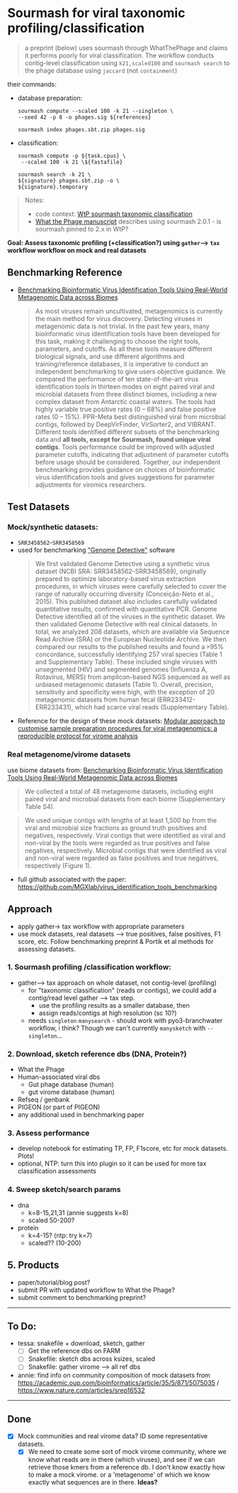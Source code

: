 # Sourmash for viral taxonomic profiling/classification
> a preprint (below) uses sourmash through WhatThePhage and claims it performs poorly for viral classification. The workflow conducts contig-level classification using `k21,scaled100` and `sourmash search` to the phage database using `jaccard` (not `containment`)

their commands:

- database preparation:
    ```
    sourmash compute --scaled 100 -k 21 --singleton \
    --seed 42 -p 8 -o phages.sig ${references}
    
    sourmash index phages.sbt.zip phages.sig
    ```
- classification:
    ```
    sourmash compute -p ${task.cpus} \
     --scaled 100 -k 21 \${fastafile}

    sourmash search -k 21 \
    ${signature} phages.sbt.zip -o \
    ${signature}.temporary
    ```

> Notes:
> - code context: [WtP sourmash taxonomic classification](https://github.com/replikation/What_the_Phage/blob/18b39e060edf0001a2d0dfc07748005681cc0c00/workflows/process/phage_tax_classification/sourmash_for_tax.nf#L4)
> - [What the Phage manuscript](https://www.ncbi.nlm.nih.gov/pmc/articles/PMC9673492/) describes using sourmash 2.0.1 - is sourmash pinned to 2.x in WtP?

**Goal: Assess taxonomic profiling (+classification?) using `gather`--> `tax` workflow workflow on mock and real datasets**

## Benchmarking Reference
 - [Benchmarking Bioinformatic Virus Identification Tools Using Real-World Metagenomic Data across Biomes](https://www.biorxiv.org/content/10.1101/2023.04.26.538077v2)
     > As most viruses remain uncultivated, metagenomics is currently the main method for virus discovery. Detecting viruses in metagenomic data is not trivial. In the past few years, many bioinformatic virus identification tools have been developed for this task, making it challenging to choose the right tools, parameters, and cutoffs. As all these tools  measure  different  biological  signals,  and  use  different  algorithms  and  training/reference  databases,  it  is imperative  to  conduct  an  independent  benchmarking  to  give  users  objective  guidance.  We  compared  the performance of ten state-of-the-art virus identification tools in thirteen modes on eight paired viral and microbial datasets from three distinct biomes, including a new complex dataset from Antarctic coastal waters. The tools had highly variable true positive rates (0 – 68%) and false positive rates (0 – 15%). PPR-Meta best distinguished viral  from  microbial  contigs,  followed  by  DeepVirFinder,  VirSorter2,  and  VIBRANT.  Different  tools  identified different subsets of the benchmarking data and **all tools, except for Sourmash, found unique viral contigs**. Tools performance could be improved with adjusted parameter cutoffs, indicating that adjustment of parameter cutoffs before usage should be considered. Together, our independent benchmarking provides guidance on choices of bioinformatic virus identification tools and gives suggestions for parameter adjustments for viromics researchers.

## Test Datasets

### Mock/synthetic datasets:
- `SRR3458562`-`SRR3458569`
- used for benchmarking ["Genome Detective"](https://academic.oup.com/bioinformatics/article/35/5/871/5075035) software
    > We first validated Genome Detective using a synthetic virus dataset (NCBI SRA: SRR3458562-SRR3458569), originally prepared to optimize laboratory-based virus extraction procedures, in which viruses were carefully selected to cover the range of naturally occurring diversity (Conceição-Neto et al., 2015). This published dataset also includes carefully validated quantitative results, confirmed with quantitative PCR. Genome Detective identified all of the viruses in the synthetic dataset. We then validated Genome Detective with real clinical datasets. In total, we analyzed 208 datasets, which are available via Sequence Read Archive (SRA) or the European Nucleotide Archive. We then compared our results to the published results and found a >95% concordance, successfully identifying 257 viral species (Table 1 and Supplementary Table). These included single viruses with unsegmented (HIV) and segmented genomes (Influenza A, Rotavirus, MERS) from amplicon-based NGS sequenced as well as unbiased metagenomic datasets (Table 1). Overall, precision, sensitivity and specificity were high, with the exception of 20 metagenomic datasets from human fecal (ERR233412-ERR233431), which had scarce viral reads (Supplementary Table).
- Reference for the design of these mock datasets: [Modular approach to customise sample preparation procedures for viral metagenomics: a reproducible protocol for virome analysis](https://www.nature.com/articles/srep16532)

### Real metagenome/virome datasets

use biome datasets from: [Benchmarking Bioinformatic Virus Identification Tools Using Real-World Metagenomic Data across Biomes](https://www.biorxiv.org/content/10.1101/2023.04.26.538077v2)
> We collected a total of 48 metagenome datasets, including eight paired viral and microbial datasets from each biome (Supplementary Table S4).

> We used unique contigs with lengths of at least 1,500 bp from the viral and microbial size fractions as ground truth positives and negatives, respectively. Viral contigs that were identified as viral and non-viral by the tools were regarded as true positives and false negatives, respectively. Microbial contigs that were identified as viral and non-viral were regarded as false positives and true negatives, respectively (Figure 1).

- full github associated with the paper: https://github.com/MGXlab/virus_identification_tools_benchmarking


## Approach

- apply gather-> tax workflow with appropriate parameters
- use mock datasets, real datasets --> true positives, false positives, F1 score, etc. Follow benchmarking preprint & Portik et al methods for assessing datasets.

### 1. Sourmash profiling /classification workflow:
- gather--> tax approach on whole dataset, not contig-level (profiling)
    - for "taxonomic classification" (reads or contigs), we could add a contig/read level gather --> tax step. 
        - use the profiling results as a smaller database, then 
        - assign reads/contigs at high resolution (sc 10?)
    - needs `singleton` `manysearch` - should work with pyo3-branchwater workflow, i think? Though we can't currently `manysketch` with `--singleton`...

### 2. Download, sketch reference dbs (DNA, Protein?)
- What the Phage
- Human-associated viral dbs
    - Gut phage database (human)
    - gut virome database (human)
- Refseq / genbank
- PIGEON (or part of PIGEON)
- any additional used in benchmarking paper

### 3. Assess performance
- develop notebook for estimating TP, FP, F1score, etc for mock datasets. Plots!
- optional, NTP: turn this into plugin so it can be used for more tax classification assessments

### 4. Sweep sketch/search params
- dna
    - k=8-15,21,31 (annie suggests k=8)
    - scaled 50-200?
- protein
    - k=4-15? (ntp: try k=7)
    - scaled?? (10-200)

## 5. Products
- paper/tutorial/blog post?
- submit PR with updated workflow to What the Phage?
- submit comment to benchmarking preprint?

---

## To Do:

- tessa: snakefile + download, sketch, gather
    - [ ] Get the reference dbs on FARM
    - [ ] Snakefile: sketch dbs across ksizes, scaled
    - [ ] Snakefile: gather virome --> all ref dbs
- annie: find info on community composition of mock datasets from https://academic.oup.com/bioinformatics/article/35/5/871/5075035 / https://www.nature.com/articles/srep16532

---

## Done

- [x] Mock communities and real virome data? ID some representative datasets.  
    - [x] We need to create some sort of mock virome community, where we know what reads are in there (which viruses), and see if we can retrieve those kmers from a reference db. I don't know exactly how to make a mock virome. or a 'metagenome' of which we know exactly what sequences are in there. 
**Ideas?**